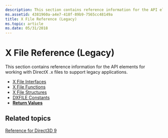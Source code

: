 ```yaml
---
description: This section contains reference information for the API elements for working with DirectX .x files to support legacy applications.
ms.assetid: 4381960a-a4e7-418f-89b9-7565cc48149a
title: X File Reference (Legacy)
ms.topic: article
ms.date: 05/31/2018
---
```


# X File Reference (Legacy)

This section contains reference information for the API elements for working with DirectX .x files to support legacy applications.

-   [X File Interfaces](dx9-graphics-reference-x-file-interfaces.md)
-   [X File Functions](dx9-graphics-reference-x-file-functions.md)
-   [X File Structures](dx9-graphics-reference-x-file-structures.md)
-   [DXFILE Constants](dxfile.md)
-   [**Return Values**](dx9-graphics-reference-x-file-return-values.md)

## Related topics

<dl> <dt>

[Reference for Direct3D 9](dx9-graphics-reference.md)
</dt> </dl>

 

 



